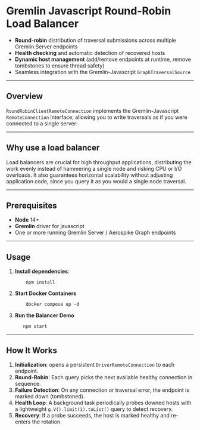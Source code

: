 # Gremlin Javascript Round-Robin Load Balancer
* **Round-robin** distribution of traversal submissions across multiple Gremlin Server endpoints
* **Health checking** and automatic detection of recovered hosts
* **Dynamic host management** (add/remove endpoints at runtime, remove tombstones to ensure thread safety)
* Seamless integration with the Gremlin-Javascript `GraphTraversalSource`

---

## Overview

`RoundRobinClientRemoteConnection` implements the Gremlin-Javascript `RemoteConnection` interface, 
allowing you to write traversals as if you were connected to a single server:

---
## Why use a load balancer
Load balancers are crucial for high throughput applications, distributing the work evenly instead of hammering a single
node and risking CPU or I/O overloads. It also guarantees horizontal scalability without adjusting application code,
since you query it as you would a single node traversal.

---
## Prerequisites

* **Node** 14+
* **Gremlin** driver for javascript
* One or more running Gremlin Server / Aerospike Graph endpoints

---

## Usage

1. **Install dependencies**:

   ```shell
       npm install
   ```
2. **Start Docker Containers**
   ```shell
       docker compose up -d
   ```

3. **Run the Balancer Demo**

   ```shell
      npm start
   ```

---

## How It Works

1. **Initialization**: opens a persistent `DriverRemoteConnection` to each endpoint.
2. **Round-Robin**: Each query picks the next available healthy connection in sequence.
3. **Failure Detection**: On any connection or traversal error, the endpoint is marked down (tombstoned).
4. **Health Loop**: A background task periodically probes downed hosts with a lightweight `g.V().limit(1).toList()` query to detect recovery.
5. **Recovery**: If a probe succeeds, the host is marked healthy and re-enters the rotation.
